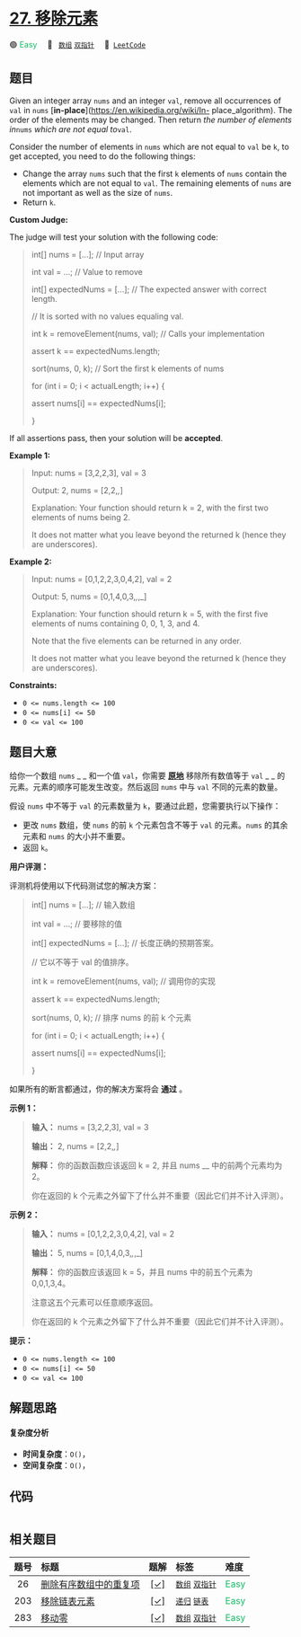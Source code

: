 # [27. 移除元素](https://leetcode.com/problems/remove-element)

🟢 <font color=#15bd66>Easy</font>&emsp; 🔖&ensp; [`数组`](/tag/array.md) [`双指针`](/tag/two-pointers.md)&emsp; 🔗&ensp;[`LeetCode`](https://leetcode.com/problems/remove-element)

## 题目

Given an integer array `nums` and an integer `val`, remove all occurrences of
`val` in `nums` [**in-place**](https://en.wikipedia.org/wiki/In-
place_algorithm). The order of the elements may be changed. Then return _the
number of elements in_`nums` _which are not equal to_`val`.

Consider the number of elements in `nums` which are not equal to `val` be `k`,
to get accepted, you need to do the following things:

  * Change the array `nums` such that the first `k` elements of `nums` contain the elements which are not equal to `val`. The remaining elements of `nums` are not important as well as the size of `nums`.
  * Return `k`.

**Custom Judge:**

The judge will test your solution with the following code:

> 
> 
> 
> 
> 
> int[] nums = [...]; // Input array
> 
> int val = ...; // Value to remove
> 
> int[] expectedNums = [...]; // The expected answer with correct length.
> 
> > 
> > 
> > 
> > 
> > 
> > 
> > 
> // It is sorted with no values equaling val.
> 
> 
> 
> int k = removeElement(nums, val); // Calls your implementation
> 
> 
> 
> assert k == expectedNums.length;
> 
> sort(nums, 0, k); // Sort the first k elements of nums
> 
> for (int i = 0; i < actualLength; i++) {
> 
> > 
> assert nums[i] == expectedNums[i];
> 
> }
> 
> 

If all assertions pass, then your solution will be **accepted**.



**Example 1:**

> Input: nums = [3,2,2,3], val = 3
> 
> Output: 2, nums = [2,2,_,_]
> 
> Explanation: Your function should return k = 2, with the first two elements of nums being 2.
> 
> It does not matter what you leave beyond the returned k (hence they are underscores).

**Example 2:**

> Input: nums = [0,1,2,2,3,0,4,2], val = 2
> 
> Output: 5, nums = [0,1,4,0,3,_,_,_]
> 
> Explanation: Your function should return k = 5, with the first five elements of nums containing 0, 0, 1, 3, and 4.
> 
> Note that the five elements can be returned in any order.
> 
> It does not matter what you leave beyond the returned k (hence they are underscores).

**Constraints:**

  * `0 <= nums.length <= 100`
  * `0 <= nums[i] <= 50`
  * `0 <= val <= 100`


## 题目大意

给你一个数组 `nums` _ _ 和一个值 `val`，你需要
**[原地](https://baike.baidu.com/item/%E5%8E%9F%E5%9C%B0%E7%AE%97%E6%B3%95)**
移除所有数值等于 `val` _ _ 的元素。元素的顺序可能发生改变。然后返回 `nums` 中与 `val` 不同的元素的数量。

假设 `nums` 中不等于 `val` 的元素数量为 `k`，要通过此题，您需要执行以下操作：

  * 更改 `nums` 数组，使 `nums` 的前 `k` 个元素包含不等于 `val` 的元素。`nums` 的其余元素和 `nums` 的大小并不重要。
  * 返回 `k`。

**用户评测：**

评测机将使用以下代码测试您的解决方案：

> 
> 
> 
> 
> 
> int[] nums = [...]; // 输入数组
> 
> int val = ...; // 要移除的值
> 
> int[] expectedNums = [...]; // 长度正确的预期答案。
> 
> > 
> > 
> > 
> > 
> > 
> > 
> > 
> // 它以不等于 val 的值排序。
> 
> 
> 
> int k = removeElement(nums, val); // 调用你的实现
> 
> 
> 
> assert k == expectedNums.length;
> 
> sort(nums, 0, k); // 排序 nums 的前 k 个元素
> 
> for (int i = 0; i < actualLength; i++) {
> 
> > 
> assert nums[i] == expectedNums[i];
> 
> }

如果所有的断言都通过，你的解决方案将会 **通过** 。



**示例 1：**

> 
> 
> 
> 
> 
> **输入：** nums = [3,2,2,3], val = 3
> 
> **输出：** 2, nums = [2,2,_,_]
> 
> **解释：** 你的函数函数应该返回 k = 2, 并且 nums __ 中的前两个元素均为 2。
> 
> 你在返回的 k 个元素之外留下了什么并不重要（因此它们并不计入评测）。

**示例 2：**

> 
> 
> 
> 
> 
> **输入：** nums = [0,1,2,2,3,0,4,2], val = 2
> 
> **输出：** 5, nums = [0,1,4,0,3,_,_,_]
> 
> **解释：** 你的函数应该返回 k = 5，并且 nums 中的前五个元素为 0,0,1,3,4。
> 
> 注意这五个元素可以任意顺序返回。
> 
> 你在返回的 k 个元素之外留下了什么并不重要（因此它们并不计入评测）。
> 
> 



**提示：**

  * `0 <= nums.length <= 100`
  * `0 <= nums[i] <= 50`
  * `0 <= val <= 100`


## 解题思路

#### 复杂度分析

- **时间复杂度**：`O()`，
- **空间复杂度**：`O()`，

## 代码

```javascript

```

## 相关题目

<!-- prettier-ignore -->
| 题号 | 标题 | 题解 | 标签 | 难度 |
| :------: | :------ | :------: | :------ | :------ |
| 26 | [删除有序数组中的重复项](https://leetcode.com/problems/remove-duplicates-from-sorted-array) | [[✓]](/problem/0026.md) |  [`数组`](/tag/array.md) [`双指针`](/tag/two-pointers.md) | <font color=#15bd66>Easy</font> |
| 203 | [移除链表元素](https://leetcode.com/problems/remove-linked-list-elements) | [[✓]](/problem/0203.md) |  [`递归`](/tag/recursion.md) [`链表`](/tag/linked-list.md) | <font color=#15bd66>Easy</font> |
| 283 | [移动零](https://leetcode.com/problems/move-zeroes) | [[✓]](/problem/0283.md) |  [`数组`](/tag/array.md) [`双指针`](/tag/two-pointers.md) | <font color=#15bd66>Easy</font> |